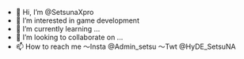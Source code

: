 - 👋 Hi, I’m @SetsunaXpro
- 👀 I’m interested in game development
- 🌱 I’m currently learning ...
- 💞️ I’m looking to collaborate on ...
- 📫 How to reach me
   ～Insta @Admin_setsu
   ～Twt   @HyDE_SetsuNA

<!---
SetsunaXpro/SetsunaXpro is a ✨ special ✨ repository because its `README.md` (this file) appears on your GitHub profile.
You can click the Preview link to take a look at your changes.
--->
